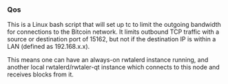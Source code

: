 ### Qos ###

This is a Linux bash script that will set up tc to limit the outgoing bandwidth for connections to the Bitcoin network. It limits outbound TCP traffic with a source or destination port of 15162, but not if the destination IP is within a LAN (defined as 192.168.x.x).

This means one can have an always-on rwtalerd instance running, and another local rwtalerd/rwtaler-qt instance which connects to this node and receives blocks from it.
